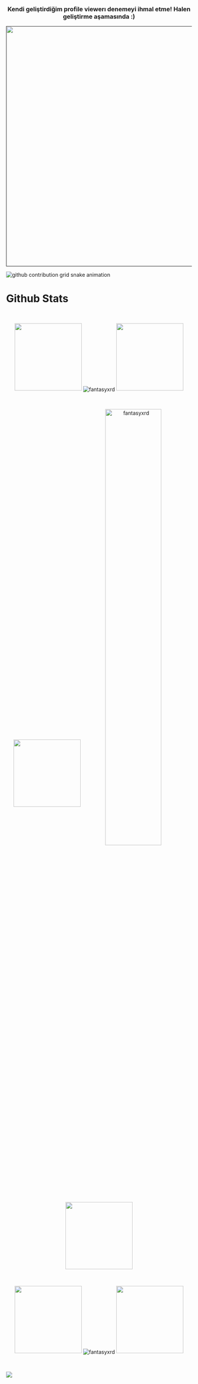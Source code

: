 <a href="https://github.com/Jurredr/github-widgetbox">
  <p align=center>
    <img src="https://github-widgetbox.vercel.app/api/profile?username=fantasyxrd&data=followers,repositories,stars,commits&theme=darkmode" alt="">
  </p>
</a>

<a href="https://github.com/Jurredr/github-widgetbox">
  <p align=center>
    <img src="https://github-widgetbox.vercel.app/api/skills?languages=js,kotlin,html,css,nodejs,express,discordjs&theme=darkmode" alt="">
  </p>
</a>

<h3 align="center">Kendi geliştirdiğim profile viewerı denemeyi ihmal etme! Halen geliştirme aşamasında :)</h3>
<a href="">
  <p align=center>
    <img width="650" src="https://discord-profile-preview.teatoneice.repl.co/587564522009788426" />
  </p>
</a>


<picture>
  <source media="(prefers-color-scheme: dark)" srcset="https://raw.githubusercontent.com/fantasyxrd/fantasyxrd/output/github-contribution-grid-snake-dark.svg">
  <source media="(prefers-color-scheme: light)" srcset="https://raw.githubusercontent.com/fantasyxrd/fantasyxrd/output/github-contribution-grid-snake.svg">
  <img alt="github contribution grid snake animation" src="https://raw.githubusercontent.com/fantasyxrd/fantasyxrd/output/github-contribution-grid-snake.svg">
</picture>



# Github Stats

 <br />
 
  <p align="center">
  <a>
    <img heigth="160" width="182" src="https://github.com/fantasyxrd/fantasyxrd/blob/main/">
      <img align="center" src="https://github-readme-stats.vercel.app/api?username=fantasyxrd&theme=material-palenight&hide_border=false&include_all_commits=false&count_private=false" alt="fantasyxrd" />
    <img heigth="160" width="182" src="https://github.com/fantasyxrd/fantasyxrd/blob/main/">
  </a>
</p>

  
<br />


 
 <p align="center">
  <a>
    <img heigth="160" width="182" src="https://github.com/fantasyxrd/fantasyxrd/blob/main/">
    <img align="center" src="https://github-readme-streak-stats.herokuapp.com/?user=fantasyxrd&theme=material-palenight&hide_border=false" alt="fantasyxrd" width="55%" />
    <img heigth="160" width="182" src="https://github.com/fantasyxrd/fantasyxrd/blob/main/">
  </a>
</p>
 

 
 <br />
 
  
  
  <p align="center">
  <a>
    <img heigth="160" width="182" src="https://github.com/fantasyxrd/fantasyxrd/blob/main/">
    <img align="center" src="https://github-readme-stats.vercel.app/api/top-langs/?username=fantasyxrd&theme=material-palenight&hide_border=false&include_all_commits=false&count_private=false&layout=compact" alt="fantasyxrd" />
    <img heigth="160" width="182" src="https://github.com/fantasyxrd/fantasyxrd/blob/main/">
  </a>
</p>
 
  
  
 <!--
 [![Top Langs](https://github-readme-stats.vercel.app/api/top-langs/?username=fantasyxrd&layout=compact&langs_count=25&title_color=0000ee&text_color=ffffff&bg_color=000000&hide_border=true)](https://github.com/fantasyxrd/github-readme-stats)
-->


<br />

![](https://github-profile-trophy.vercel.app/?username=fantasyxrd&theme=dracula&no-frame=false&no-bg=false&margin-w=4)


<br />


<br />


<!--
</details>
-->

<!--
<details>
   <summary>:zap: Languages and Tools</summary>
 -->
